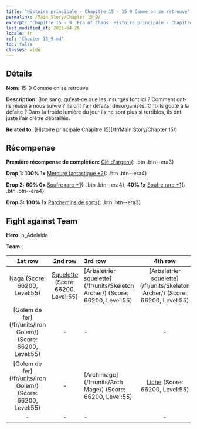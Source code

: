 ```yaml
---
title: "Histoire principale - Chapitre 15 - 15-9 Comme on se retrouve"
permalink: /Main Story/Chapter 15_9/
excerpt: "Chapitre 15 - 9. Era of Chaos  Histoire principale - Chapitre 15_9. 15-9 Comme on se retrouve"
last_modified_at: 2021-04-26
locale: fr
ref: "Chapter 15_9.md"
toc: false
classes: wide
---
```


## Détails

 **Nom:** 15-9 Comme on se retrouve

 **Description:** Bon sang, qu'est-ce que les insurgés font ici ? Comment ont-ils réussi à nous suivre ? Ils ont l'air défaits, désorganisés. Ont-ils goûté à la défaite ? Dans la froide lumière du jour ils ne sont plus si terribles, ils ont juste l'air d'être débraillés.

 **Related to:** [Histoire principale Chapitre 15](/fr/Main Story/Chapter 15/)

## Récompense

 **Première récompense de complétion:** [Clé d'argent](/ItemsFR/con_693/){: .btn .btn--era3}

 **Drop 1:** **100% 1x** [Mercure fantastique +2](/ItemsFR/mat_49/){: .btn .btn--era4}

 **Drop 2:** **60% 0x** [Soufre rare +1](/ItemsFR/mat_43/){: .btn .btn--era4}, **40% 1x** [Soufre rare +1](/ItemsFR/mat_43/){: .btn .btn--era4}

 **Drop 3:** **100% 1x** [Parchemins de sorts](/ItemsFR/con_694/){: .btn .btn--era3}


## Fight against Team
 **Hero:** h_Adelaide

 **Team:**


  | 1st row | 2nd row | 3rd row | 4th row |
  |:----:|:----:|:----|:----:|
  | [Naga](/fr/units/Naga/) (Score: 66200, Level:55)  | [Squelette](/fr/units/Skeleton/) (Score: 66200, Level:55)  | [Arbalétrier squelette](/fr/units/Skeleton Archer/) (Score: 66200, Level:55)  | [Arbalétrier squelette](/fr/units/Skeleton Archer/) (Score: 66200, Level:55)  |
  | [Golem de fer](/fr/units/Iron Golem/) (Score: 66200, Level:55)  | - | - | - |
  | [Golem de fer](/fr/units/Iron Golem/) (Score: 66200, Level:55)  | - | [Archimage](/fr/units/Arch Mage/) (Score: 66200, Level:55)  | [Liche](/fr/units/Lich/) (Score: 66200, Level:55)  |
  | - | - | - | - |


